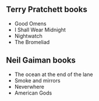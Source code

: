 ## Terry Pratchett books

- Good Omens
- I Shall Wear Midnight
- Nightwatch
- The Bromeliad

## Neil Gaiman books

- The ocean at the end of the lane
- Smoke and mirrors
- Neverwhere
- American Gods
